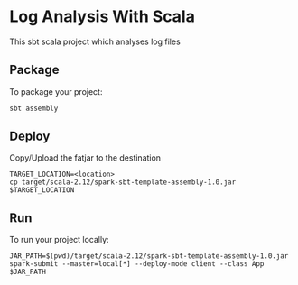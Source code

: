 # Log Analysis With Scala

This sbt scala project which analyses log files

## Package

To package your project:
```bash
sbt assembly
```

## Deploy 

Copy/Upload the fatjar to the destination
```
TARGET_LOCATION=<location>
cp target/scala-2.12/spark-sbt-template-assembly-1.0.jar $TARGET_LOCATION
```

## Run

To run your project locally:
```
JAR_PATH=$(pwd)/target/scala-2.12/spark-sbt-template-assembly-1.0.jar
spark-submit --master=local[*] --deploy-mode client --class App $JAR_PATH
```